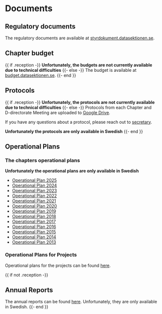 # Documents

## Regulatory documents

The regulatory documents are available at [styrdokument.datasektionen.se](https://styrdokument.datasektionen.se).

## Chapter budget

{{ if .reception -}}
**Unfortunately, the budgets are not currently available due to technical difficulties**
{{- else -}}
The budget is available at [budget.datasektionen.se](https://budget.datasektionen.se).
{{- end }}

## Protocols

{{ if .reception -}}
**Unfortunately, the protocols are not currently available due to technical difficulties**
{{- else -}}
Protocols from each Chapter and D-directorate Meeting are uploaded to [Google Drive](https://dsekt.se/protokoll).

If you have any questions about a protocol, please reach out to [secretary](mailto:sekreterare@datasektionen.se).

**Unfortunately the protocols are only available in Swedish**
{{- end }}

## Operational Plans

### The chapters operational plans

**Unfortunately the operational plans are only available in Swedish**

-   [Operational Plan 2025](https://drive.google.com/file/d/15NGvOFuSW9F9YdxAh22d95FGhf4kK3Ea/view?usp=drive_link)
-   [Operational Plan 2024](https://drive.google.com/file/d/1nRoR8rntMiynp48eUdk8Tzaz-hK8-dzU/view?usp=drive_link)
-   [Operational Plan 2023](https://drive.google.com/file/d/1FkJJKgQbxToJZQjjRNqm3Kamurzl6s-i/view?usp=share_link)
-   [Operational Plan 2022](https://drive.google.com/file/d/1_nVL_M6z5qU3xxluEf6ce3CEi0Bhs9yG/view?usp=share_link)
-   [Operational Plan 2021](https://drive.google.com/file/d/12JSpit-xBHTZfVXMRAMLu9j1LzjWyybp/view?usp=share_link)
-   [Operational Plan 2020](https://drive.google.com/file/d/1jpSBZUXbVVpVf2JJv9RlE-p7MgoiidMT/view?usp=share_link)
-   [Operational Plan 2019](https://drive.google.com/file/d/13BuuEV1ncK9sy8aI-7xa3cPbVPzW_4GS/view?usp=share_link)
-   [Operational Plan 2018](https://drive.google.com/file/d/1IARwMB7QSfCs15Ui2BDmIgYGrc8Ml9OS/view?usp=share_link)
-   [Operational Plan 2017](https://drive.google.com/file/d/1LiKpOa2QPw1oj4Vf3JBIpBPfretw9dpA/view?usp=share_link)
-   [Operational Plan 2016](https://drive.google.com/file/d/1Q0qyUQ1NYhFwCEG11f4Um4-KAYfuTOqb/view?usp=share_link)
-   [Operational Plan 2015](https://drive.google.com/file/d/1yg6Ky1Y1Cl9ZXwJQlEfy-hkg7MhWidBh/view?usp=share_link)
-   [Operational Plan 2014](https://drive.google.com/file/d/1r6rPYyIGkKaULTClXJY8ISUhafzc0_s5/view?usp=share_link)
-   [Operational Plan 2013](https://drive.google.com/file/d/1ejb_TNiOBSUvWOvu9cUhYxLjeimhvlAw/view?usp=share_link)

### Operational Plans for Projects

Operational plans for the projects can be found [here](/namnder?lang=en).

{{ if not .reception -}}
## Annual Reports

The annual reports can be found [here](https://dsekt.se/arsrapporter). Unfortunately, they are only available in Swedish.
{{- end }}
